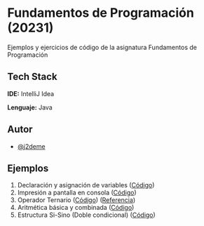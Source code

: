 
# Fundamentos de Programación (20231)

Ejemplos y ejercicios de código de la asignatura Fundamentos de Programación

## Tech Stack

**IDE:** IntelliJ Idea

**Lenguaje:** Java

## Autor

- [@j2deme](https://www.github.com/j2deme)

## Ejemplos

1. Declaración y asignación de variables ([Código](src/Main.java))
2. Impresión a pantalla en consola ([Código](src/Main.java))
3. Operador Ternario ([Código](src/Main.java)) ([Referencia](https://developer.mozilla.org/es/docs/Web/JavaScript/Reference/Operators/Conditional_Operator))
4. Aritmética básica y combinada ([Código](src/Aritmetica.java))
5. Estructura Si-Sino (Doble condicional) ([Código](src/Main.java))

